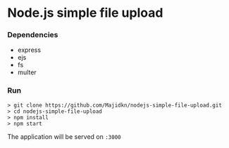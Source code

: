# Node.js simple file upload

### Dependencies
- express
- ejs
- fs
- multer


### Run
```
> git clone https://github.com/Majidkn/nodejs-simple-file-upload.git
> cd nodejs-simple-file-upload
> npm install
> npm start
```
The application will be served on `:3000`
